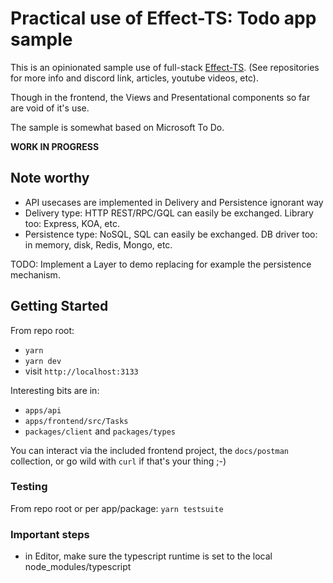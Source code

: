 # Practical use of Effect-TS: Todo app sample

This is an opinionated sample use of full-stack [Effect-TS](https://github.com/Effect-TS/core).
(See repositories for more info and discord link, articles, youtube videos, etc).

Though in the frontend, the Views and Presentational components so far are void of it's use.

The sample is somewhat based on Microsoft To Do.

**WORK IN PROGRESS**

## Note worthy

- API usecases are implemented in Delivery and Persistence ignorant way
 - Delivery type: HTTP REST/RPC/GQL can easily be exchanged. Library too: Express, KOA, etc.
 - Persistence type: NoSQL, SQL can easily be exchanged. DB driver too: in memory, disk, Redis, Mongo, etc.

TODO: Implement a Layer to demo replacing for example the persistence mechanism.

## Getting Started

From repo root:
- `yarn`
- `yarn dev`
- visit `http://localhost:3133`

Interesting bits are in:
- `apps/api`
- `apps/frontend/src/Tasks`
- `packages/client` and `packages/types`

You can interact via the included frontend project, the `docs/postman` collection, or go wild with `curl` if that's your thing ;-)

### Testing

From repo root or per app/package:
`yarn testsuite`

### Important steps

- in Editor, make sure the typescript runtime is set to the local node_modules/typescript
